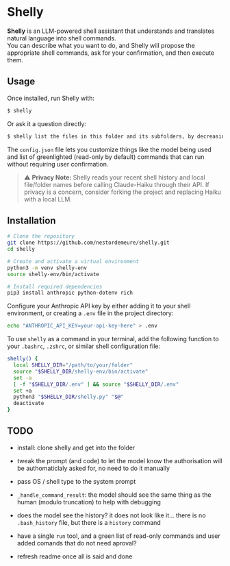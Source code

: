 # Shelly

**Shelly** is an LLM-powered shell assistant that understands and translates natural language into shell commands.  
You can describe what you want to do, and Shelly will propose the appropriate shell commands, ask for your confirmation, and then execute them.

## Usage

Once installed, run Shelly with:

```sh
$ shelly
```

Or ask it a question directly:

```sh
$ shelly list the files in this folder and its subfolders, by decreasing file size
```

The `config.json` file lets you customize things like the model being used and list of greenlighted (read-only by default) commands that can run without requiring user confirmation.

> ⚠️ **Privacy Note:** Shelly reads your recent shell history and local file/folder names before calling Claude-Haiku through their API. If privacy is a concern, consider forking the project and replacing Haiku with a local LLM.

## Installation

```sh
# Clone the repository
git clone https://github.com/nestordemeure/shelly.git
cd shelly

# Create and activate a virtual environment
python3 -m venv shelly-env
source shelly-env/bin/activate

# Install required dependencies
pip3 install anthropic python-dotenv rich
```

Configure your Anthropic API key by either adding it to your shell environment, 
or creating a `.env` file in the project directory:

```sh
echo "ANTHROPIC_API_KEY=your-api-key-here" > .env
```

To use `shelly` as a command in your terminal, add the following function to your `.bashrc`, `.zshrc`, or similar shell configuration file:

```sh
shelly() {
  local SHELLY_DIR="/path/to/your/folder"
  source "$SHELLY_DIR/shelly-env/bin/activate"
  set -a
  [ -f "$SHELLY_DIR/.env" ] && source "$SHELLY_DIR/.env"
  set +a
  python3 "$SHELLY_DIR/shelly.py" "$@"
  deactivate
}
```

## TODO

* install: clone shelly and get into the folder

* tweak the prompt (and code) to let the model know the authorisation will be authomaticlaly asked for, no need to do it manually
* pass OS / shell type to the system prompt
* `_handle_command_result`: the model should see the same thing as the human (modulo truncation) to help with debugging
* does the model see the history? it does not look like it... there is no `.bash_history` file, but there is a `history` command

* have a single `run` tool, and a green list of read-only commands and user added comands that do not need aproval?

* refresh readme once all is said and done